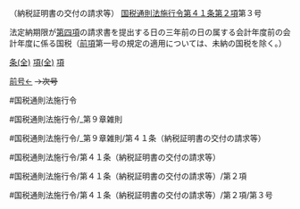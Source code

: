 （納税証明書の交付の請求等）
[国税通則法施行令第４１条第２項](国税通則法施行＿令＿第４１条第２項)第３号

法定納期限が[第四項](国税通則法施行＿令＿第４１条第４項)の請求書を提出する日の三年前の日の属する会計年度前の会計年度に係る国税（[前項](国税通則法施行＿令＿第４１条第１項)第一号の規定の適用については、未納の国税を除く。）

[条(全)](国税通則法施行＿令＿第４１条_.md)    [項(全)](国税通則法施行＿令＿第４１条第２項_.md)    [項](国税通則法施行＿令＿第４１条第２項.md)

[前号←](国税通則法施行＿令＿第４１条第２項第２号.md)  ~~→次号~~

#国税通則法施行令

#国税通則法施行令/_第９章雑則

#国税通則法施行令/_第９章雑則/第４１条（納税証明書の交付の請求等）

#国税通則法施行令/第４１条（納税証明書の交付の請求等）

#国税通則法施行令/第４１条（納税証明書の交付の請求等）/第２項

#国税通則法施行令/第４１条（納税証明書の交付の請求等）/第２項/第３号

